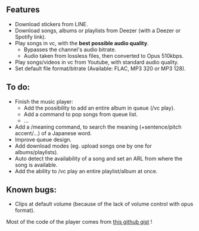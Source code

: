 ## Features

- Download stickers from LINE.
- Download songs, albums or playlists from Deezer (with a Deezer or Spotify link).
- Play songs in vc, with the **best possible audio quality**.
  - Bypasses the channel's audio bitrate.
  - Audio taken from lossless files, then converted to Opus 510kbps.
- Play songs/videos in vc from Youtube, with standard audio quality.
- Set default file format/bitrate (Available: FLAC, MP3 320 or MP3 128).

## To do:

- Finish the music player:
  - Add the possibility to add an entire album in queue (/vc play).
  - Add a command to pop songs from queue list.
  - ...
- Add a /meaning command, to search the meaning (+sentence/pitch accent/...) of a Japanese word.
- Improve queue design.
- Add download modes (eg. upload songs one by one for albums/playlists).
- Auto detect the availability of a song and set an ARL from where the song is available.
- Add the ability to /vc play an entire playlist/album at once.

## Known bugs:

- Clips at default volume (because of the lack of volume control with opus format).

Most of the code of the player comes from [this github gist](https://gist.github.com/aliencaocao/83690711ef4b6cec600f9a0d81f710e5) !

